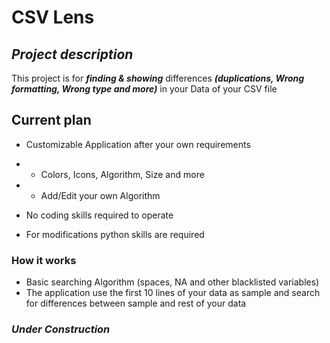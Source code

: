 # CSV Lens

## ***Project description***

This project is for ***finding & showing*** differences ***(duplications, Wrong formatting, Wrong type and more)*** in your Data of your CSV file

## Current plan 

* Customizable Application after your own requirements

* * Colors, Icons, Algorithm, Size and more

* * Add/Edit your own Algorithm

* No coding skills required to operate

* For modifications python skills are required

### How it works

* Basic searching Algorithm (spaces, NA and other blacklisted variables)
* The application use the first 10 lines of your data as sample and search for differences between sample and rest of your data

### *Under Construction*

